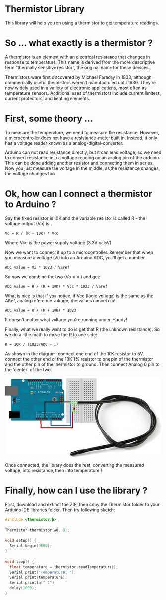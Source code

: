 # Thermistor Library

This library will help you on using a thermistor to get temperature readings. 

# So ... what exactly is a thermistor ?

A thermistor is an element with an electrical resistance that changes in response to temperature. This name is derived from the more descriptive term “thermally sensitive resistor”, the original name for these devices.

Thermistors were first discovered by Michael Faraday in 1833, although commercially useful thermistors weren’t manufactured until 1930. They’re now widely used in a variety of electronic applications, most often as temperature sensors. Additional uses of thermistors include current limiters, current protectors, and heating elements. 

# First, some theory ...

To measure the temperature, we need to measure the resistance. However, a microcontroller does not have a resistance-meter built in. Instead, it only has a voltage reader known as a analog-digital-converter.

Arduino can not read resistance directly, but it can read voltage, so we need to convert resistance into a voltage reading on an analog pin of the arduino. This can be done adding another resistor and connecting them in series. Now you just measure the voltage in the middle, as the resistance changes, the voltage changes too.

# Ok, how can I connect a thermistor to Arduino ?

Say the fixed resistor is 10K and the variable resistor is called R - the voltage output (Vo) is:

```
Vo = R / (R + 10K) * Vcc
```

Where Vcc is the power supply voltage (3.3V or 5V)

Now we want to connect it up to a microcontroller. Remember that when you measure a voltage (Vi) into an Arduino ADC, you'll get a number.

```
ADC value = Vi * 1023 / Varef
```

So now we combine the two (Vo = Vi) and get:

```
ADC value = R / (R + 10K) * Vcc * 1023 / Varef
```

What is nice is that if you notice, if Vcc (logic voltage) is the same as the ARef, analog reference voltage, the values cancel out!

```
ADC value = R / (R + 10K) * 1023
```

It doesn't matter what voltage you're running under. Handy!

Finally, what we really want to do is get that R (the unknown resistance). So we do a little math to move the R to one side:

```
R = 10K / (1023/ADC - 1) 
```

As shown in the diagram: connect one end of the 10K resistor to 5V, connect the other end of the 10K 1% resistor to one pin of the thermistor and the other pin of the thermistor to ground. Then connect Analog 0 pin to the 'center' of the two.

![Connection diagram](https://github.com/wyunreal/ThermistorLibrary/blob/master/ThermistorConnection.png)

Once connected, the library does the rest, converting the measured voltage, into resistance, then into temperature !

# Finally, how can I use the library ?

First, download and extract the ZIP, then copy the Thermistor folder to your Arduino IDE libraries folder. Then try following sketch:

```C++
#include <Thermistor.h>

Thermistor thermistor(A0, 8);

void setup() {
  Serial.begin(9600);
}

void loop() {
  float temperature = thermistor.readTemperature();
  Serial.print("Temperature: ");
  Serial.print(temperature);
  Serial.println(" C");
  delay(1000);
}

```
